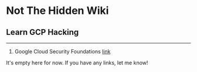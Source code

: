 # Not The Hidden Wiki

## Learn GCP Hacking
-----

1. Google Cloud Security Foundations [link](https://services.google.com/fh/files/misc/google-cloud-security-foundations-guide.pdf )

It's empty here for now. If you have any links, let me know!